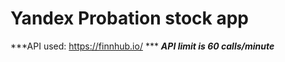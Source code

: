 # Yandex Probation stock app

***API used: https://finnhub.io/ ***
***API limit is 60 calls/minute***
